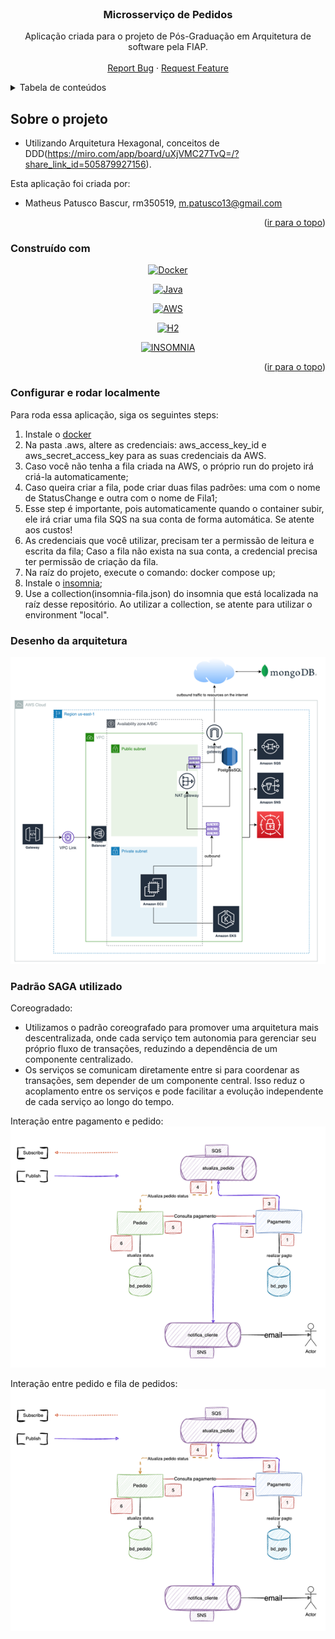 <br />
<div align="center">

<h3 align="center">Microsserviço de Pedidos</h3>

  <p align="center">
    Aplicação criada para o projeto de Pós-Graduação em Arquitetura de software pela FIAP.
    <br />
    <br />
    <a href="https://github.com/mpatusco/apl-back-fase5-FILA/issues">Report Bug</a>
    ·
    <a href="https://github.com/mpatusco/apl-back-fase5-FILA/issues">Request Feature</a>
  </p>
</div>


<details>
  <summary>Tabela de conteúdos</summary>
  <ol>
    <li>
      <a href="#Sobre o projeto">Sobre o projeto</a>
      <ul>
        <li><a href="#Construído com">Construído com</a></li>
      </ul>
    </li>
    <li>
      <a>Como executar local</a>
      <ul>
        <li><a href="#Configurar e rodar localmente">Configurar e rodar localmente</a></li>
      </ul>
    </li>
  </ol>
</details>


## Sobre o projeto

- Utilizando Arquitetura Hexagonal, conceitos de DDD(https://miro.com/app/board/uXjVMC27TvQ=/?share_link_id=505879927156).



Esta aplicação foi criada por:
- Matheus Patusco Bascur, rm350519, m.patusco13@gmail.com

<p align="right">(<a href="#readme-top">ir para o topo</a>)</p>


### Construído com

<div align="center"> 

[![Docker][Docker]][Docker-url]

</div> 

<div align="center"> 

[![Java][Java]][Java-url]

</div> 

<div align="center"> 

[![AWS][AWS]][AWS-url]

</div> 

<div align="center"> 

[![H2][H2]][H2-url]

</div> 

<div align="center"> 

[![INSOMNIA][INSOMNIA]][INSOMNIA-url]

</div> 


<p align="right">(<a href="#readme-top">ir para o topo</a>)</p>


### Configurar e rodar localmente

Para roda essa aplicação, siga os seguintes steps:

1. Instale o [docker](https://docs.docker.com/desktop/?_gl=1*f60bmt*_ga*MTEzMjc4Nzg0NS4xNjkwNjc0MTM0*_ga_XJWPQMJYHQ*MTcxMDY1MjA5MC4xMS4xLjE3MTA2NTIwOTEuNTkuMC4w)
2. Na pasta .aws, altere as credenciais: aws_access_key_id e aws_secret_access_key para as suas credenciais da AWS.
  1. Caso você não tenha a fila criada na AWS, o próprio run do projeto irá criá-la automaticamente;
  2. Caso queira criar a fila, pode criar duas filas padrões: uma com o nome de StatusChange e outra com o nome de Fila1;
  3. Esse step é importante, pois automaticamente quando o container subir, ele irá criar uma fila SQS na sua conta de
     forma automática. Se atente aos custos!
  4. As credenciais que você utilizar, precisam ter a permissão de leitura e escrita da fila;
     Caso a fila não exista na sua conta, a credencial precisa ter permissão de criação da fila.
3. Na raíz do projeto, execute o comando: docker compose up;
4. Instale o [insomnia](INSOMNIA);
5. Use a collection(insomnia-fila.json) do insomnia que está localizada na raíz desse repositório.
   Ao utilizar a collection, se atente para utilizar o environment "local".

### Desenho da arquitetura
![img_2.png](img_2.png)

### Padrão SAGA utilizado

Coreogradado:
- Utilizamos o padrão coreografado para promover uma arquitetura mais descentralizada,
  onde cada serviço tem autonomia para gerenciar seu próprio fluxo de transações,
  reduzindo a dependência de um componente centralizado.
- Os serviços se comunicam diretamente entre si para coordenar as transações,
  sem depender de um componente central. Isso reduz o acoplamento entre
  os serviços e pode facilitar a evolução independente de cada serviço ao longo do tempo.

Interação entre pagamento e pedido:
![img.png](img.png)

Interação entre pedido e fila de pedidos:
![img_1.png](img_1.png)


<!-- MARKDOWN LINKS & IMAGES -->
[Java]: https://img.shields.io/badge/Java-0769AD?style=for-the-badge&logo=java&logoColor=white
[Java-url]: https://www.java.com/pt-BR/

[Docker]: https://img.shields.io/badge/Docker-2496ED?style=for-the-badge&logo=docker&logoColor=white
[Docker-url]: https://www.docker.com/

[AWS]: https://img.shields.io/badge/AWS-ffa500?style=for-the-badge&logo=AWS&logoColor=orange
[AWS-url]: https://docs.aws.amazon.com/?nc2=h_ql_doc_do&refid=2ee11bb2-bc40-4546-9852-2c4ad8e8f646

[MONGO]: https://img.shields.io/badge/MONGO-008000?style=for-the-badge&logo=MONGO&logoColor=green
[MONGO-url]: https://www.mongodb.com

[H2]: https://img.shields.io/badge/H2-add8e6?style=for-the-badge&logo=H2&logoColor=blue
[H2-url]: https://www.h2database.com/html/main.html

[INSOMNIA]: https://img.shields.io/badge/INSOMNIA-993399?style=for-the-badge&logo=H2&logoColor=purple
[INSOMNIA-url]: https://insomnia.rest/download